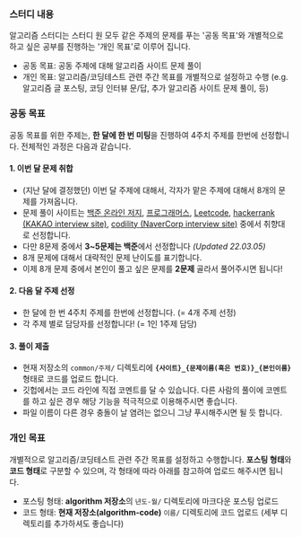 ### 스터디 내용

알고리즘 스터디는 스터디 원 모두 같은 주제의 문제를 푸는 '공동 목표'와 개별적으로 하고 싶은 공부를 진행하는 '개인 목표'로 이루어 집니다.  

- 공동 목표: 공동 주제에 대해 알고리즘 사이트 문제 풀이
- 개인 목표: 알고리즘/코딩테스트 관련 주간 목표를 개별적으로 설정하고 수행 (e.g. 알고리즘 글 포스팅, 코딩 인터뷰 문/답, 추가 알고리즘 사이트 문제 풀이, 등)

### 공동 목표

공동 목표를 위한 주제는, **한 달에 한 번 미팅**을 진행하여 4주치 주제를 한번에 선정합니다. 전체적인 과정은 다음과 같습니다.

#### 1. 이번 달 문제 취합

- (지난 달에 결정했던) 이번 달 주제에 대해서, 각자가 맡은 주제에 대해서 8개의 문제를 가져옵니다.
- 문제 풀이 사이트는 [백준 온라인 저지](https://www.acmicpc.net/), [프로그래머스](https://programmers.co.kr/learn/challenges), [Leetcode](https://leetcode.com/explore/), [hackerrank (KAKAO interview site)](https://www.hackerrank.com/dashboard), [codility (NaverCorp interview site)](https://www.codility.com/) 중에서 취향대로 선정합니다.
- 다만 8문제 중에서 **3~5문제는 백준**에서 선정합니다 _(Updated 22.03.05)_
- 8개 문제에 대해서 대략적인 문제 난이도를 표기합니다.
- 이제 8개 문제 중에서 본인이 풀고 싶은 문제를 **2문제** 골라서 풀어주시면 됩니다! 

#### 2. 다음 달 주제 선정

- 한 달에 한 번 4주치 주제를 한번에 선정합니다. (= 4개 주제 선정)
- 각 주제 별로 담당자를 선정합니다! (= 1인 1주제 담당)

#### 3. 풀이 제출

- 현재 저장소의 `common/주제/` 디렉토리에 **`{사이트}_{문제이름(혹은 번호)}_{본인이름}`** 형태로 코드를 업로드 합니다.
- 깃헙에서는 코드 라인에 직접 코멘트를 달 수 있습니다. 다른 사람의 풀이에 코멘트를 하고 싶은 경우 해당 기능을 적극적으로 이용해주시면 좋습니다.
- 파일 이름이 다른 경우 충돌이 날 염려는 없으니 그냥 푸시해주시면 될 듯 합니다.

### 개인 목표

개별적으로  알고리즘/코딩테스트 관련 주간 목표를 설정하고 수행합니다. **포스팅 형태**와 **코드 형태**로 구분할 수 있으며, 각 형태에 따라 아래를 참고하여 업로드 해주시면 됩니다. 

- 포스팅 형태: **algorithm 저장소**의  `년도-월/` 디렉토리에 마크다운 포스팅 업로드
- 코드 형태: **현재 저장소(algorithm-code)** `이름/` 디렉토리에 코드 업로드 (세부 디렉토리를 추가하셔도 좋습니다)

